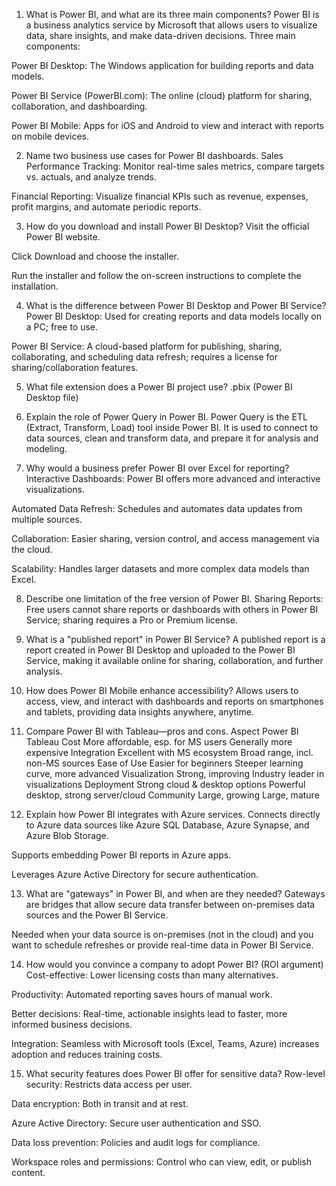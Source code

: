 1. What is Power BI, and what are its three main components?
Power BI is a business analytics service by Microsoft that allows users to visualize data, share insights, and make data-driven decisions.
Three main components:

Power BI Desktop: The Windows application for building reports and data models.

Power BI Service (PowerBI.com): The online (cloud) platform for sharing, collaboration, and dashboarding.

Power BI Mobile: Apps for iOS and Android to view and interact with reports on mobile devices.

2. Name two business use cases for Power BI dashboards.
Sales Performance Tracking: Monitor real-time sales metrics, compare targets vs. actuals, and analyze trends.

Financial Reporting: Visualize financial KPIs such as revenue, expenses, profit margins, and automate periodic reports.

3. How do you download and install Power BI Desktop?
Visit the official Power BI website.

Click Download and choose the installer.

Run the installer and follow the on-screen instructions to complete the installation.

4. What is the difference between Power BI Desktop and Power BI Service?
Power BI Desktop: Used for creating reports and data models locally on a PC; free to use.

Power BI Service: A cloud-based platform for publishing, sharing, collaborating, and scheduling data refresh; requires a license for sharing/collaboration features.

5. What file extension does a Power BI project use?
.pbix (Power BI Desktop file)

6. Explain the role of Power Query in Power BI.
Power Query is the ETL (Extract, Transform, Load) tool inside Power BI. It is used to connect to data sources, clean and transform data, and prepare it for analysis and modeling.

7. Why would a business prefer Power BI over Excel for reporting?
Interactive Dashboards: Power BI offers more advanced and interactive visualizations.

Automated Data Refresh: Schedules and automates data updates from multiple sources.

Collaboration: Easier sharing, version control, and access management via the cloud.

Scalability: Handles larger datasets and more complex data models than Excel.

8. Describe one limitation of the free version of Power BI.
Sharing Reports: Free users cannot share reports or dashboards with others in Power BI Service; sharing requires a Pro or Premium license.

9. What is a "published report" in Power BI Service?
A published report is a report created in Power BI Desktop and uploaded to the Power BI Service, making it available online for sharing, collaboration, and further analysis.

10. How does Power BI Mobile enhance accessibility?
Allows users to access, view, and interact with dashboards and reports on smartphones and tablets, providing data insights anywhere, anytime.

11. Compare Power BI with Tableau—pros and cons.
Aspect	Power BI	Tableau
Cost	More affordable, esp. for MS users	Generally more expensive
Integration	Excellent with MS ecosystem	Broad range, incl. non-MS sources
Ease of Use	Easier for beginners	Steeper learning curve, more advanced
Visualization	Strong, improving	Industry leader in visualizations
Deployment	Strong cloud & desktop options	Powerful desktop, strong server/cloud
Community	Large, growing	Large, mature

12. Explain how Power BI integrates with Azure services.
Connects directly to Azure data sources like Azure SQL Database, Azure Synapse, and Azure Blob Storage.

Supports embedding Power BI reports in Azure apps.

Leverages Azure Active Directory for secure authentication.

13. What are "gateways" in Power BI, and when are they needed?
Gateways are bridges that allow secure data transfer between on-premises data sources and the Power BI Service.

Needed when your data source is on-premises (not in the cloud) and you want to schedule refreshes or provide real-time data in Power BI Service.

14. How would you convince a company to adopt Power BI? (ROI argument)
Cost-effective: Lower licensing costs than many alternatives.

Productivity: Automated reporting saves hours of manual work.

Better decisions: Real-time, actionable insights lead to faster, more informed business decisions.

Integration: Seamless with Microsoft tools (Excel, Teams, Azure) increases adoption and reduces training costs.

15. What security features does Power BI offer for sensitive data?
Row-level security: Restricts data access per user.

Data encryption: Both in transit and at rest.

Azure Active Directory: Secure user authentication and SSO.

Data loss prevention: Policies and audit logs for compliance.

Workspace roles and permissions: Control who can view, edit, or publish content.
